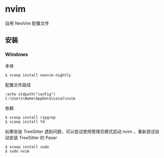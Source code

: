 # nvim
自用 NeoVim 配置文件

## 安装

### Windows

本体

    $ scoop install neovim-nightly

配置文件路径

    :echo stdpath("config")
    C:\Users\Name\AppData\Local\nvim

依赖

    $ scoop install ripgrep
    $ scoop install fd

如果安装 TreeSitter 遇到问题，可以尝试使用管理员模式启动 nvim ，重新尝试自动安装 TreeSitter 的 Paser

    $ scoop install sudo
    $ sudo nvim
